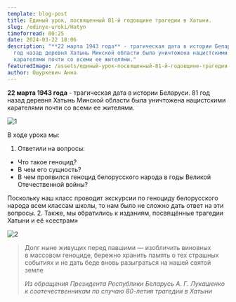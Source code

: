 ```yaml
---
template: blog-post
title: Единый урок, посвященный 81-й годовщине трагедии в Хатыни.
slug: /edinye-uroki/Hatyn
timeforread: 00:25
date: 2024-03-22 18:06
description: "**22 марта 1943 года** - трагическая дата в истории Беларуси. 81
  год назад деревня Хатынь Минской области была уничтожена нацистскими
  карателями почти со всеми ее жителями."
featuredImage: /assets/единый-урок-посвященный-81-й-годовщине-трагедии-в-хатыни..png
author: Ошуркевич Анна
---
```

**22 марта 1943 года** - трагическая дата в истории Беларуси. 81 год назад деревня Хатынь Минской области была уничтожена нацистскими карателями почти со всеми ее жителями.

![1](/assets/photo_3_2024-03-22_20-23-04.jpg "1")

В﻿ ходе урока мы:

1. О﻿тветили на вопросы:

* Что такое геноцид?
* В чем его сущность?
* В чем проявился геноцид белорусского народа в годы Великой Отечественной войны?

П﻿оскольку наш класс проводит экскурсии по геноциду белорусского народа всем классам школы, то нам было не сложно дать ответ на эти вопросы.
2﻿.   Также, мы обратились к изданиям, посвящённые трагедии Хатыни и её «сестрам»

![2](/assets/photo_5_2024-03-22_20-23-04.jpg "2")

> Долг ныне живущих перед павшими — изобличить виновных в массовом геноциде, бережно хранить память о тех страшных событиях и не дать беде вновь разыграться на нашей святой земле
>
> *Из обращения Президента Республики Беларусь А. Г. Лукашенко к соотечественникам по случаю 80-летия трагедии в Хатыни*